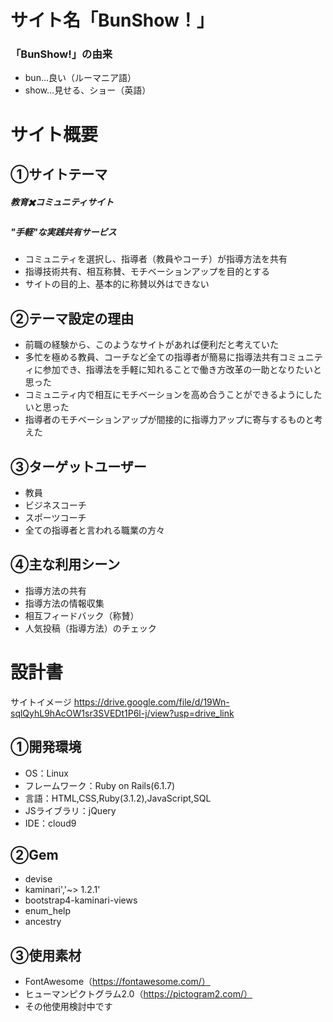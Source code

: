 # サイト名「BunShow！」
### 「BunShow!」の由来
- bun…良い（ルーマニア語）
- show…見せる、ショー（英語）

# サイト概要
## ①サイトテーマ
##### 教育✖️コミュニティサイト
##### "手軽"な実践共有サービス
- コミュニティを選択し、指導者（教員やコーチ）が指導方法を共有
- 指導技術共有、相互称賛、モチベーションアップを目的とする
- サイトの目的上、基本的に称賛以外はできない

## ②テーマ設定の理由
- 前職の経験から、このようなサイトがあれば便利だと考えていた
- 多忙を極める教員、コーチなど全ての指導者が簡易に指導法共有コミュニティに参加でき、指導法を手軽に知れることで働き方改革の一助となりたいと思った
- コミュニティ内で相互にモチベーションを高め合うことができるようにしたいと思った
- 指導者のモチベーションアップが間接的に指導力アップに寄与するものと考えた

## ③ターゲットユーザー
- 教員
- ビジネスコーチ
- スポーツコーチ
- 全ての指導者と言われる職業の方々

## ④主な利用シーン
- 指導方法の共有
- 指導方法の情報収集
- 相互フィードバック（称賛）
- 人気投稿（指導方法）のチェック

# 設計書
サイトイメージ
https://drive.google.com/file/d/19Wn-sqlQyhL9hAcOW1sr3SVEDt1P6l-j/view?usp=drive_link

## ①開発環境
- OS：Linux
- フレームワーク：Ruby on Rails(6.1.7)
- 言語：HTML,CSS,Ruby(3.1.2),JavaScript,SQL
- JSライブラリ：jQuery
- IDE：cloud9

## ②Gem
- devise
- kaminari','~> 1.2.1'
- bootstrap4-kaminari-views
- enum_help
- ancestry

## ③使用素材
- FontAwesome（https://fontawesome.com/）
- ヒューマンピクトグラム2.0（https://pictogram2.com/）
- その他使用検討中です
